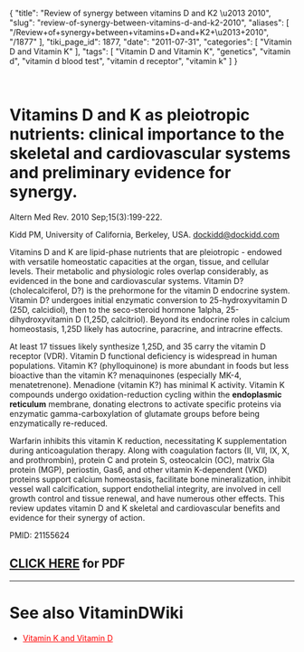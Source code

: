 {
    "title": "Review of synergy between vitamins D and K2 \u2013 2010",
    "slug": "review-of-synergy-between-vitamins-d-and-k2-2010",
    "aliases": [
        "/Review+of+synergy+between+vitamins+D+and+K2+\u2013+2010",
        "/1877"
    ],
    "tiki_page_id": 1877,
    "date": "2011-07-31",
    "categories": [
        "Vitamin D and Vitamin K"
    ],
    "tags": [
        "Vitamin D and Vitamin K",
        "genetics",
        "vitamin d",
        "vitamin d blood test",
        "vitamin d receptor",
        "vitamin k"
    ]
}


&nbsp;

# Vitamins D and K as pleiotropic nutrients: clinical importance to the skeletal and cardiovascular systems and preliminary evidence for synergy.

Altern Med Rev. 2010 Sep;15(3):199-222.

Kidd PM, University of California, Berkeley, USA. dockidd@dockidd.com

Vitamins D and K are lipid-phase nutrients that are pleiotropic - endowed with versatile homeostatic capacities at the organ, tissue, and cellular levels. Their metabolic and physiologic roles overlap considerably, as evidenced in the bone and cardiovascular systems. Vitamin D? (cholecalciferol, D?) is the prehormone for the vitamin D endocrine system. Vitamin D? undergoes initial enzymatic conversion to 25-hydroxyvitamin D (25D, calcidiol), then to the seco-steroid hormone 1alpha, 25-dihydroxyvitamin D (1,25D, calcitriol). Beyond its endocrine roles in calcium homeostasis, 1,25D likely has autocrine, paracrine, and intracrine effects. 

At least 17 tissues likely synthesize 1,25D, and 35 carry the vitamin D receptor (VDR). Vitamin D functional deficiency is widespread in human populations. Vitamin K? (phylloquinone) is more abundant in foods but less bioactive than the vitamin K? menaquinones (especially MK-4, menatetrenone). Menadione (vitamin K?) has minimal K activity. Vitamin K compounds undergo oxidation-reduction cycling within the  **endoplasmic reticulum**  membrane, donating electrons to activate specific proteins via enzymatic gamma-carboxylation of glutamate groups before being enzymatically re-reduced. 

Warfarin inhibits this vitamin K reduction, necessitating K supplementation during anticoagulation therapy. Along with coagulation factors (II, VII, IX, X, and prothrombin), protein C and protein S, osteocalcin (OC), matrix Gla protein (MGP), periostin, Gas6, and other vitamin K-dependent (VKD) proteins support calcium homeostasis, facilitate bone mineralization, inhibit vessel wall calcification, support endothelial integrity, are involved in cell growth control and tissue renewal, and have numerous other effects. This review updates vitamin D and K skeletal and cardiovascular benefits and evidence for their synergy of action.

PMID:     21155624

## [CLICK HERE](https://www.VitaminDWiki.com/tiki-download_file.php?fileId=1931) for PDF

- - - - - - - - 

# See also VitaminDWiki

* <a href="/posts/vitamin-k-and-vitamin-d" style="color: red; text-decoration: underline;" title="This link has an unknown page_id: 765">Vitamin K and Vitamin D</a>